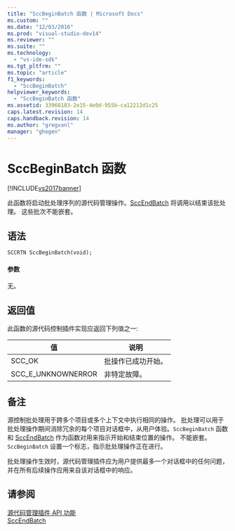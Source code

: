 ```yaml
---
title: "SccBeginBatch 函数 | Microsoft Docs"
ms.custom: ""
ms.date: "12/03/2016"
ms.prod: "visual-studio-dev14"
ms.reviewer: ""
ms.suite: ""
ms.technology: 
  - "vs-ide-sdk"
ms.tgt_pltfrm: ""
ms.topic: "article"
f1_keywords: 
  - "SccBeginBatch"
helpviewer_keywords: 
  - "SccBeginBatch 函数"
ms.assetid: 33968183-2e15-4e0d-955b-ca12212d1c25
caps.latest.revision: 14
caps.handback.revision: 14
ms.author: "gregvanl"
manager: "ghogen"
---
```

# SccBeginBatch 函数
[!INCLUDE[vs2017banner](../code-quality/includes/vs2017banner.md)]

此函数将启动批处理序列的源代码管理操作。[SccEndBatch](../extensibility/sccendbatch-function.md) 将调用以结束该批处理。 这些批次不能嵌套。  
  
## 语法  
  
```cpp#  
SCCRTN SccBeginBatch(void);  
```  
  
#### 参数  
 无。  
  
## 返回值  
 此函数的源代码控制插件实现应返回下列值之一:  
  
|值|说明|  
|-------|--------|  
|SCC\_OK|批操作已成功开始。|  
|SCC\_E\_UNKNOWNERROR|非特定故障。|  
  
## 备注  
 源控制批处理用于跨多个项目或多个上下文中执行相同的操作。 批处理可以用于批处理操作期间消除冗余的每个项目对话框中，从用户体验。`SccBeginBatch` 函数和 [SccEndBatch](../extensibility/sccendbatch-function.md) 作为函数对用来指示开始和结束位置的操作。 不能嵌套。`SccBeginBatch` 设置一个标志，指示批处理操作正在进行。  
  
 批处理操作生效时，源代码管理插件应为用户提供最多一个对话框中的任何问题，并在所有后续操作应用来自该对话框中的响应。  
  
## 请参阅  
 [源代码管理插件 API 功能](../extensibility/source-control-plug-in-api-functions.md)   
 [SccEndBatch](../extensibility/sccendbatch-function.md)